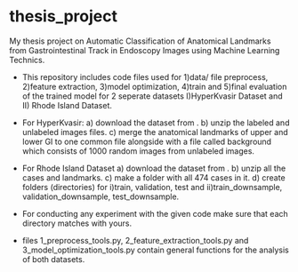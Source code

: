 # thesis_project
My thesis project on Automatic Classification of Anatomical Landmarks from Gastrointestinal Track in Endoscopy Images using Machine Learning Technics.

- This repository includes code files used for 1)data/ file preprocess, 2)feature extraction, 3)model optimization, 4)train and 5)final evaluation of the trained model for 2 seperate datasets I)HyperKvasir Dataset and II) Rhode Island Dataset.
- For HyperKvasir:
a) download the dataset from .
b) unzip the labeled and unlabeled images files.
c) merge the anatomical landmarks of upper and lower GI to one common file alongside with a file called background which consists of 1000 random images from unlabeled images.

- For Rhode Island Dataset
a) download the dataset from .
b) unzip all the cases and landmarks.
c) make a folder with all 474 cases in it.
d) create folders (directories) for i)train, validation, test and ii)train_downsample, validation_downsample, test_downsample.

- For conducting any experiment with the given code make sure that each directory matches with yours. 
- files 1_preprocess_tools.py, 2_feature_extraction_tools.py and 3_model_optimization_tools.py contain general functions for the analysis of both datasets. 
